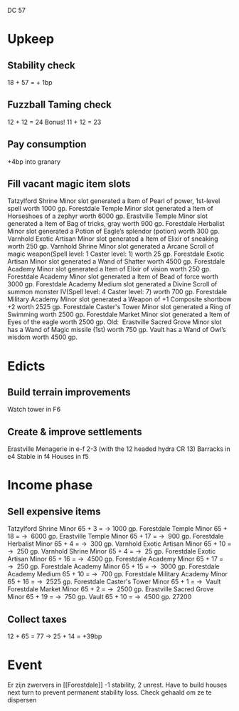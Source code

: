 DC 57
# Upkeep
## Stability check
18 + 57 = + 1bp
## Fuzzball Taming check
12 + 12 = 24
Bonus! 11 + 12 = 23
## Pay consumption
+4bp into granary
## Fill vacant magic item slots
Tatzylford Shrine Minor slot generated a Item of Pearl of power, 1st-level spell worth 1000 gp.
Forestdale Temple Minor slot generated a Item of Horseshoes of a zephyr worth 6000 gp.
Erastville Temple Minor slot generated a Item of Bag of tricks, gray worth 900 gp.
Forestdale Herbalist Minor slot generated a Potion of Eagle’s splendor (potion) worth 300 gp.
Varnhold Exotic Artisan Minor slot generated a Item of Elixir of sneaking worth 250 gp.
Varnhold Shrine Minor slot generated a Arcane Scroll of magic weapon(Spell level: 1 Caster level: 1) worth 25 gp.
Forestdale Exotic Artisan Minor slot generated a Wand of Shatter worth 4500 gp.
Forestdale Academy Minor slot generated a Item of Elixir of vision worth 250 gp.
Forestdale Academy Minor slot generated a Item of Bead of force worth 3000 gp.
Forestdale Academy Medium slot generated a Divine Scroll of summon monster IV(Spell level: 4 Caster level: 7) worth 700 gp.
Forestdale Military Academy Minor slot generated a Weapon of +1 Composite shortbow +2 worth 2525 gp.
Forestdale Caster's Tower Minor slot generated a Ring of Swimming worth 2500 gp.
Forestdale Market Minor slot generated a Item of Eyes of the eagle worth 2500 gp.
Old: 
Erastville Sacred Grove Minor slot  has a Wand of Magic missile (1st) worth 750 gp.
Vault has a Wand of Owl’s wisdom worth 4500 gp.  
# Edicts
## Build terrain improvements
Watch tower in F6
## Create & improve settlements
Erastville
Menagerie in e-f 2-3 (with the 12 headed hydra CR 13)
Barracks in e4
Stable in f4
Houses in f5
# Income phase
## Sell expensive items
Tatzylford Shrine Minor 65 + 3 = → 1000 gp.
Forestdale Temple Minor 65 + 18 = →  6000 gp.
Erastville Temple Minor 65 + 17 = →  900 gp.
Forestdale Herbalist Minor 65 + 4 = →  300 gp.
Varnhold Exotic Artisan Minor 65 + 10 = →  250 gp.
Varnhold Shrine Minor 65 + 4 = →  25 gp.
Forestdale Exotic Artisan Minor 65 + 16 = →  4500 gp.
Forestdale Academy Minor 65 + 17 = →  250 gp.
Forestdale Academy Minor 65 + 15 = →  3000 gp.
Forestdale Academy Medium 65 + 10 = →  700 gp.
Forestdale Military Academy Minor 65 + 16 = →  2525 gp.
Forestdale Caster's Tower Minor 65 + 1 = →  Vault
Forestdale Market Minor 65 + 2 = →  2500 gp.
Erastville Sacred Grove Minor 65 + 19 = →  750 gp.
Vault 65 + 10 = →  4500 gp.
27200
## Collect taxes
12 + 65 = 77 → 25 + 14 = +39bp
# Event
Er zijn zwervers in [[Forestdale]] -1 stability, 2 unrest. Have to build houses next turn to prevent permanent stability loss. Check gehaald om ze te dispersen